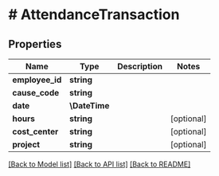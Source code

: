 # # AttendanceTransaction

## Properties

Name | Type | Description | Notes
------------ | ------------- | ------------- | -------------
**employee_id** | **string** |  |
**cause_code** | **string** |  |
**date** | **\DateTime** |  |
**hours** | **string** |  | [optional]
**cost_center** | **string** |  | [optional]
**project** | **string** |  | [optional]

[[Back to Model list]](../../README.md#models) [[Back to API list]](../../README.md#endpoints) [[Back to README]](../../README.md)
